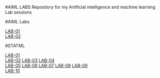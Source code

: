 #AIML LABS
Repository for my Artificial intelligence and machine learning Lab sessions

#AIML Labs

[LAB-01](https://github.com/Arshad1204/2203A52202/blob/main/AIML-%20Lab01.ipynb)  
[LAB-02](https://github.com/Arshad1204/2203A52202/blob/main/AIML%20LAB%2002.ipynb)

#STATML

[LAB-01](https://github.com/Arshad1204/2203A52202/blob/main/StatMl%20Lab01.ipynb)  
[LAB-02](https://github.com/Arshad1204/2203A52202/blob/main/StatMl%20Lab02.ipynb) 
[LAB-03](https://github.com/Arshad1204/2203A52202/blob/main/StatMl%20Lab03.ipynb) 
[LAB-04](https://github.com/Arshad1204/2203A52202/blob/main/StatMl%20Lab04a.ipynb)  
[LAB-05](https://github.com/Arshad1204/2203A52202/blob/main/StatMl%20Lab06.ipynb) 
[LAB-06](https://github.com/Arshad1204/2203A52202/blob/main/StatMl%20Lab06.ipynb) 
[LAB-07](https://github.com/Arshad1204/2203A52202/blob/main/StatMl%20Lab07.ipynb) 
[LAB-08](https://github.com/Arshad1204/2203A52202/blob/main/StatMl%20Lab09.ipynb) 
[LAB-09](https://github.com/Arshad1204/2203A52202/blob/main/StatMl%20Lab09.ipynb)  
[LAB-10](https://github.com/Arshad1204/2203A52202/blob/main/StatMl%20Lab10.ipynb)


